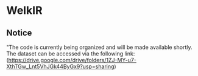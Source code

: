 # WelkIR

## Notice



"The code is currently being organized and will be made available shortly. The dataset can be accessed via the following link: (https://drive.google.com/drive/folders/1ZJ-MY-u7-XthTGw_Lnt5VhJGk44ByGx9?usp=sharing)

